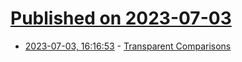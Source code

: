 # [Published on 2023-07-03](index.md)

* [2023-07-03, 16:16:53](https://lobste.rs/s/dk7z9u/transparent_comparisons) - [Transparent Comparisons](https://medium.com/factset/modern-c-in-depth-transparent-comparisons-afef5900535b)
